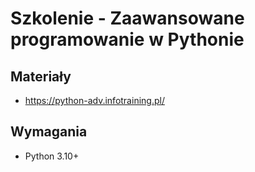 # Szkolenie - Zaawansowane programowanie w Pythonie

## Materiały
* https://python-adv.infotraining.pl/

## Wymagania
* Python 3.10+

